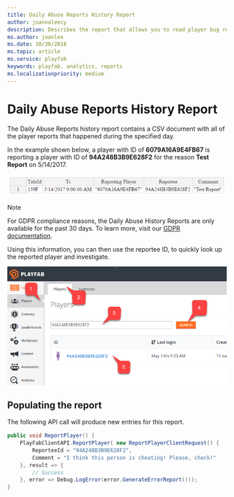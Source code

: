 ```yaml
---
title: Daily Abuse Reports History Report
author: joannaleecy
description: Describes the report that allows you to read player bug reporting, and/or to let players report each other for cheating.
ms.author: joanlee
ms.date: 10/30/2018
ms.topic: article
ms.service: playfab
keywords: playfab, analytics, reports
ms.localizationpriority: medium
---
```


# Daily Abuse Reports History Report

The Daily Abuse Reports history report contains a CSV document with all of the player reports that happened during the specified day.

In the example shown below, a player with ID of  **6079A16A9E4FB67** is reporting a player with ID of **94A248B3B9E628F2** for the reason **Test Report** on 5/14/2017.

![Daily Abuse Reports History Report Table](media/tutorials/daily-abuse-reports-history-report-table.png)  

> [!NOTE]
> For GDPR compliance reasons, the Daily Abuse History Reports are only available for the past 30 days. To learn more, visit our [GDPR documentation](../../privacy-compliance/playfab-gdpr-deleting-and-exporting-player-data.md).

Using this information, you can then use the reportee ID, to quickly look up the reported player and investigate.

![Game Manager - Players - Player ID Search](media/tutorials/game-manager-players-player-id-search.png)

## Populating the report

The following API call will produce new entries for this report.

```csharp
public void ReportPlayer() {
    PlayFabClientAPI.ReportPlayer( new ReportPlayerClientRequest() {
        ReporteeId = "94A248B3B9E628F2",
        Comment = "I think this person is cheating! Please, check!"
    }, result => {
        // Success
    }, error => Debug.LogError(error.GenerateErrorReport()));
}
```
